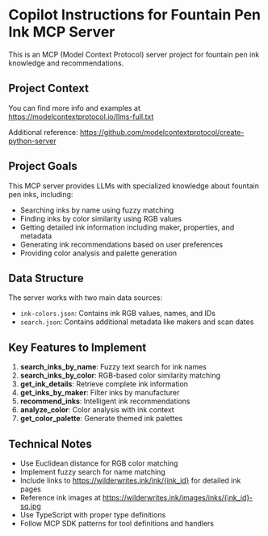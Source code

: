 # Copilot Instructions for Fountain Pen Ink MCP Server

<!-- Use this file to provide workspace-specific custom instructions to Copilot. For more details, visit https://code.visualstudio.com/docs/copilot/copilot-customization#_use-a-githubcopilotinstructionsmd-file -->

This is an MCP (Model Context Protocol) server project for fountain pen ink knowledge and recommendations.

## Project Context

You can find more info and examples at https://modelcontextprotocol.io/llms-full.txt

Additional reference: https://github.com/modelcontextprotocol/create-python-server

## Project Goals

This MCP server provides LLMs with specialized knowledge about fountain pen inks, including:
- Searching inks by name using fuzzy matching
- Finding inks by color similarity using RGB values
- Getting detailed ink information including maker, properties, and metadata
- Generating ink recommendations based on user preferences
- Providing color analysis and palette generation

## Data Structure

The server works with two main data sources:
- `ink-colors.json`: Contains ink RGB values, names, and IDs
- `search.json`: Contains additional metadata like makers and scan dates

## Key Features to Implement

1. **search_inks_by_name**: Fuzzy text search for ink names
2. **search_inks_by_color**: RGB-based color similarity matching
3. **get_ink_details**: Retrieve complete ink information
4. **get_inks_by_maker**: Filter inks by manufacturer
5. **recommend_inks**: Intelligent ink recommendations
6. **analyze_color**: Color analysis with ink context
7. **get_color_palette**: Generate themed ink palettes

## Technical Notes

- Use Euclidean distance for RGB color matching
- Implement fuzzy search for name matching
- Include links to https://wilderwrites.ink/ink/{ink_id} for detailed ink pages
- Reference ink images at https://wilderwrites.ink/images/inks/{ink_id}-sq.jpg
- Use TypeScript with proper type definitions
- Follow MCP SDK patterns for tool definitions and handlers
